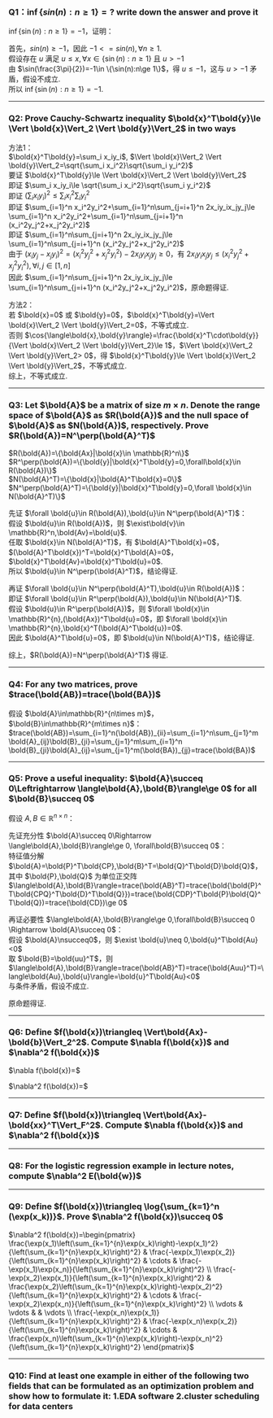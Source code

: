 ### Q1：$\inf\{sin(n):n\ge 1\}=?$ write down the answer and prove it

$\inf\{\sin(n):n\ge 1\}=-1$，证明：

首先，$sin(n)\ge-1$，因此 $-1<=sin(n), \forall n\ge 1$.\
假设存在 $u$ 满足 $u\le x, \forall x\in \{\sin(n):n\ge 1\}$ 且 $u>-1$\
由 $\sin(\frac{3\pi}{2})=-1\in \{\sin(n):n\ge 1\}$，得 $u\le-1$，这与 $u>-1$ 矛盾，假设不成立.\
所以 $\inf\{\sin(n):n\ge 1\}=-1$.

---

### Q2: Prove Cauchy-Schwartz inequality $\bold{x}^T\bold{y}\le \Vert \bold{x}\Vert_2 \Vert \bold{y}\Vert_2$ in two ways

方法1：\
$\bold{x}^T\bold{y}=\sum_i x_iy_i$, $\Vert \bold{x}\Vert_2 \Vert \bold{y}\Vert_2=\sqrt{\sum_i x_i^2}\sqrt{\sum_i y_i^2}$\
要证 $\bold{x}^T\bold{y}\le \Vert \bold{x}\Vert_2 \Vert \bold{y}\Vert_2$\
即证 $\sum_i x_iy_i\le \sqrt{\sum_i x_i^2}\sqrt{\sum_i y_i^2}$\
即证 $(\sum_i x_iy_i)^2\le \sum_i x_i^2{\sum_i y_i^2}$\
即证 $\sum_{i=1}^n x_i^2y_i^2+\sum_{i=1}^n\sum_{j=i+1}^n 2x_iy_ix_jy_j\le \sum_{i=1}^n x_i^2y_i^2+\sum_{i=1}^n\sum_{j=i+1}^n (x_i^2y_j^2+x_j^2y_i^2)$\
即证 $\sum_{i=1}^n\sum_{j=i+1}^n 2x_iy_ix_jy_j\le \sum_{i=1}^n\sum_{j=i+1}^n (x_i^2y_j^2+x_j^2y_i^2)$\
由于 $(x_iy_j-x_jy_i)^2=(x_i^2y_j^2+x_j^2y_i^2)-2x_iy_ix_jy_j \ge 0$，有 $2x_iy_ix_jy_j\le (x_i^2y_j^2+x_j^2y_i^2), \forall i,j\in[1,n]$\
因此 $\sum_{i=1}^n\sum_{j=i+1}^n 2x_iy_ix_jy_j\le \sum_{i=1}^n\sum_{j=i+1}^n (x_i^2y_j^2+x_j^2y_i^2)$，原命题得证.

方法2：\
若 $\bold{x}=0$ 或 $\bold{y}=0$，$\bold{x}^T\bold{y}=\Vert \bold{x}\Vert_2 \Vert \bold{y}\Vert_2=0$，不等式成立.\
否则 $\cos{\langle\bold{x},\bold{y}\rangle}=\frac{\bold{x}^T\cdot\bold{y}}{\Vert \bold{x}\Vert_2 \Vert \bold{y}\Vert_2}\le 1$，$\Vert \bold{x}\Vert_2 \Vert \bold{y}\Vert_2> 0$，得 $\bold{x}^T\bold{y}\le \Vert \bold{x}\Vert_2 \Vert \bold{y}\Vert_2$，不等式成立.\
综上，不等式成立.

---

### Q3: Let $\bold{A}$ be a matrix of size $m\times n$. Denote the range space of $\bold{A}$ as $R(\bold{A})$ and the null space of $\bold{A}$ as $N(\bold{A})$, respectively. Prove $R(\bold{A})=N^\perp(\bold{A}^T)$

$R(\bold{A})=\{\bold{Ax}|\bold{x}\in \mathbb{R}^n\}$\
$R^\perp(\bold{A})=\{\bold{y}|\bold{x}^T\bold{y}=0,\forall\bold{x}\in R(\bold{A})\}$\
$N(\bold{A}^T)=\{\bold{x}|\bold{A}^T\bold{x}=0\}$\
$N^\perp(\bold{A}^T)=\{\bold{y}|\bold{x}^T\bold{y}=0,\forall \bold{x}\in N(\bold{A}^T)\}$

先证 $\forall \bold{u}\in R(\bold{A}),\bold{u}\in N^\perp(\bold{A}^T)$：\
假设 $\bold{u}\in R(\bold{A})$，则 $\exist\bold{v}\in \mathbb{R}^n,\bold{Av}=\bold{u}$.\
任取 $\bold{x}\in N(\bold{A}^T)$，有 $\bold{A}^T\bold{x}=0$，$(\bold{A}^T\bold{x})^T=\bold{x}^T\bold{A}=0$，$\bold{x}^T\bold{Av}=\bold{x}^T\bold{u}=0$.\
所以 $\bold{u}\in N^\perp(\bold{A}^T)$，结论得证.

再证 $\forall \bold{u}\in N^\perp(\bold{A}^T),\bold{u}\in R(\bold{A})$：\
即证 $\forall \bold{u}\in R^\perp(\bold{A}),\bold{u}\in N(\bold{A}^T)$.\
假设 $\bold{u}\in R^\perp(\bold{A})$，则 $\forall \bold{x}\in \mathbb{R}^{n},(\bold{Ax})^T\bold{u}=0$，即 $\forall \bold{x}\in \mathbb{R}^{n},\bold{x}^T(\bold{A}^T\bold{u})=0$.\
因此 $\bold{A}^T\bold{u}=0$，即 $\bold{u}\in N(\bold{A}^T)$，结论得证.

综上，$R(\bold{A})=N^\perp(\bold{A}^T)$ 得证.

---

### Q4: For any two matrices, prove $trace(\bold{AB})=trace(\bold{BA})$

假设 $\bold{A}\in\mathbb{R}^{n\times m}$，$\bold{B}\in\mathbb{R}^{m\times n}$：\
$trace(\bold{AB})=\sum_{i=1}^n(\bold{AB})_{ii}=\sum_{i=1}^n\sum_{j=1}^m \bold{A}_{ij}\bold{B}_{ji}=\sum_{j=1}^m\sum_{i=1}^n \bold{B}_{ji}\bold{A}_{ij}=\sum_{j=1}^m(\bold{BA})_{jj}=trace(\bold{BA})$

---

### Q5: Prove a useful inequality: $\bold{A}\succeq 0\Leftrightarrow \langle\bold{A},\bold{B}\rangle\ge 0$ for all $\bold{B}\succeq 0$

假设 $A,B\in\mathbb{R}^{n\times n}$：

先证充分性 $\bold{A}\succeq 0\Rightarrow \langle\bold{A},\bold{B}\rangle\ge 0, \forall\bold{B}\succeq 0$：\
特征值分解 $\bold{A}=\bold{P}^T\bold{CP},\bold{B}^T=\bold{Q}^T\bold{D}\bold{Q}$，其中 $\bold{P},\bold{Q}$ 为单位正交阵\
$\langle\bold{A},\bold{B}\rangle=trace(\bold{AB}^T)=trace(\bold{\bold{P}^T\bold{CPQ}^T\bold{D}^T\bold{Q}})=trace(\bold{CDP}^T\bold{P}\bold{Q}^T\bold{Q})=trace(\bold{CD})\ge 0$

再证必要性 $\langle\bold{A},\bold{B}\rangle\ge 0,\forall\bold{B}\succeq 0 \Rightarrow \bold{A}\succeq 0$：\
假设 $\bold{A}\nsucceq0$，则 $\exist \bold{u}\neq 0,\bold{u}^T\bold{Au}<0$\
取 $\bold{B}=\bold{uu}^T$，则 $\langle\bold{A},\bold{B}\rangle=trace(\bold{AB}^T)=trace(\bold{Auu}^T)=\langle\bold{Au},\bold{u}\rangle=\bold{u}^T\bold{Au}<0$\
与条件矛盾，假设不成立.

原命题得证.

---

### Q6: Define $f(\bold{x})\triangleq \Vert\bold{Ax}-\bold{b}\Vert_2^2$. Compute $\nabla f(\bold{x})$ and $\nabla^2 f(\bold{x})$

$\nabla f(\bold{x})=$

$\nabla^2 f(\bold{x})=$

---

### Q7: Define $f(\bold{x})\triangleq \Vert\bold{Ax}-\bold{xx}^T\Vert_F^2$. Compute $\nabla f(\bold{x})$ and $\nabla^2 f(\bold{x})$



---

### Q8: For the logistic regression example in lecture notes, compute $\nabla^2 E(\bold{w})$



---

### Q9: Define $f(\bold{x})\triangleq \log{\sum_{k=1}^n (\exp(x_k))}$. Prove $\nabla^2 f(\bold{x})\succeq 0$

$\nabla^2 f(\bold{x})=\begin{pmatrix}
\frac{\exp(x_1)\left(\sum_{k=1}^{n}\exp(x_k)\right)-\exp(x_1)^2}{\left(\sum_{k=1}^{n}\exp(x_k)\right)^2} & \frac{-\exp(x_1)\exp(x_2)}{\left(\sum_{k=1}^{n}\exp(x_k)\right)^2} & \cdots & \frac{-\exp(x_1)\exp(x_n)}{\left(\sum_{k=1}^{n}\exp(x_k)\right)^2} \\
\frac{-\exp(x_2)\exp(x_1)}{\left(\sum_{k=1}^{n}\exp(x_k)\right)^2} & \frac{\exp(x_2)\left(\sum_{k=1}^{n}\exp(x_k)\right)-\exp(x_2)^2}{\left(\sum_{k=1}^{n}\exp(x_k)\right)^2} & \cdots & \frac{-\exp(x_2)\exp(x_n)}{\left(\sum_{k=1}^{n}\exp(x_k)\right)^2} \\
\vdots & \vdots & & \vdots \\
\frac{-\exp(x_n)\exp(x_1)}{\left(\sum_{k=1}^{n}\exp(x_k)\right)^2} & \frac{-\exp(x_n)\exp(x_2)}{\left(\sum_{k=1}^{n}\exp(x_k)\right)^2} & \cdots & \frac{\exp(x_n)\left(\sum_{k=1}^{n}\exp(x_k)\right)-\exp(x_n)^2}{\left(\sum_{k=1}^{n}\exp(x_k)\right)^2}
\end{pmatrix}$

---

### Q10: Find at least one example in either of the following two fields that can be formulated as an optimization problem and show how to formulate it: 1.EDA software 2.cluster scheduling for data centers


